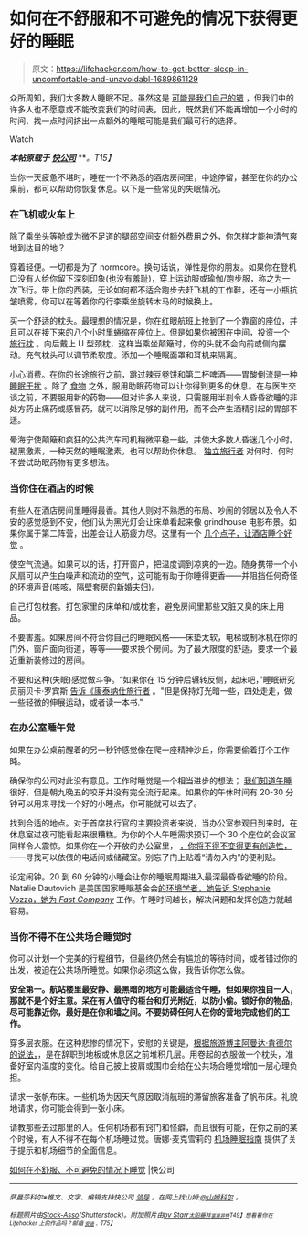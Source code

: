 # 如何在不舒服和不可避免的情况下获得更好的睡眠

> 原文：<https://lifehacker.com/how-to-get-better-sleep-in-uncomfortable-and-unavoidabl-1689861129>

众所周知，我们大多数人睡眠不足。虽然这是 [可能是我们自己的错](http://www.fastcompany.com/3042679/sleep-week/how-to-break-your-sleep-procrastination-habit) ，但我们中的许多人也不愿意或不能改变我们的时间表。因此，既然我们不能再增加一个小时的时间，找一点时间挤出一点额外的睡眠可能是我们最可行的选择。

Watch

***本帖原载于*** [***快公司***](http://www.fastcompany.com/3042725/sleep-week/how-to-sleep-in-uncomfortable-unavoidable-situations) ***。*T15】**

当你一天疲惫不堪时，睡在一个不熟悉的酒店房间里，中途停留，甚至在你的办公桌前，都可以帮助你恢复休息。以下是一些常见的失眠情况。

### 在飞机或火车上

除了乘坐头等舱或为微不足道的腿部空间支付额外费用之外，你怎样才能神清气爽地到达目的地？

穿着轻便。一切都是为了 normcore。换句话说，弹性是你的朋友。如果你在登机口没有人给你留下深刻印象(也没有羞耻)，穿上运动服或瑜伽/跑步服，称之为一次飞行。带上你的西装，无论如何都不适合跑步去赶飞机的工作鞋，还有一小瓶抗皱喷雾，你可以在等着你的行李乘坐旋转木马的时候换上。

买一个舒适的枕头。最理想的情况是，你在红眼航班上抢到了一个靠窗的座位，并且可以在接下来的八个小时里蜷缩在座位上。但是如果你被困在中间，投资一个 [旅行枕](http://www.fastcompany.com/explore/travel-pillow) 。向后戴上 U 型颈枕，这样当乘坐颠簸时，你的头就不会向前或侧向摆动。充气枕头可以调节柔软度。添加一个睡眠面罩和耳机来隔离。

小心消费。在你的长途旅行之前，跳过辣豆卷饼和第二杯啤酒——胃酸倒流是一种 [睡眠干扰](http://www.webmd.com/sleep-disorders/features/6-surprising-sleep-wreckers?page=2) 。除了 [食物](http://www.fastcompany.com/explore/food) 之外，服用助眠药物可以让你得到更多的休息。在与医生交谈之前，不要服用新的药物——但对许多人来说，只需服用半剂令人昏昏欲睡的非处方药止痛药或感冒药，就可以消除足够的副作用，而不会产生酒精引起的胃部不适。

晕海宁使颠簸和疯狂的公共汽车司机稍微平稳一些，并使大多数人昏迷几个小时。褪黑激素，一种天然的睡眠激素，也可以帮助你休息。 [独立旅行者](http://www.independenttraveler.com/travel-tips/travelers-ed/sleeping-on-planes) 对何时、何时不尝试助眠药物有更多想法。

### 当你住在酒店的时候

有些人在酒店房间里睡得最香。其他人则对不熟悉的布局、吵闹的邻居以及令人不安的感觉感到不安，他们认为黑光灯会让床单看起来像 grindhouse 电影布景。如果你属于第二阵营，出差会让人筋疲力尽。这里有一个 [几个点子，让酒店睡个好觉](https://lifehacker.com/how-to-get-a-great-nights-sleep-when-youre-away-from-ho-1613242258) 。

使空气流通。如果可以的话，打开窗户，把温度调到凉爽的一边。随身携带一个小风扇可以产生白噪声和流动的空气，这可能有助于你睡得更香——并阻挡任何奇怪的环境声音(咳咳，隔壁套房的新婚夫妇)。

自己打包枕套。打包家里的床单和/或枕套，避免房间里那些又脏又臭的床上用品。

不要害羞。如果房间不符合你自己的睡眠风格——床垫太软，电梯或制冰机在你的门外，窗户面向街道，等等——要求换个房间。为了最大限度的舒适，要求一个最近重新装修过的房间。

不要和这种(失眠)感觉做斗争。“如果你在 15 分钟后辗转反侧，起床吧，”睡眠研究员丽贝卡·罗宾斯 [告诉《康泰纳仕旅行者](http://www.cntraveler.com/stories/2013-11-10/best-sleep-strategy-in-hotels) 。"但是保持灯光暗一些，四处走走，做一些轻微的伸展运动，或者读一本书."

### 在办公室睡午觉

如果在办公桌前醒着的另一秒钟感觉像在爬一座精神沙丘，你需要偷着打个工作盹。

确保你的公司对此没有意见。工作时睡觉是一个相当进步的想法； [我们知道午睡](http://www.fastcompany.com/3039956/why-you-should-be-taking-a-nap-right-now) 很好，但是朝九晚五的咬牙并没有完全流行起来。如果你的午休时间有 20-30 分钟可以用来寻找一个好的小睡点，你可能就可以去了。

找到合适的地点。对于首席执行官的主要投资者来说，当办公室参观日到来时，在休息室过夜可能看起来很糟糕。为你的个人午睡需求预订一个 30 个座位的会议室同样令人震惊。如果你在一个开放的办公室里， [，你将不得不变得更有创造性，](https://lifehacker.com/how-to-get-away-with-sleeping-at-work-5815967)——寻找可以依偎的电话间或储藏室。别忘了门上贴着“请勿入内”的便利贴。

设定闹钟。20 到 60 分钟的小睡会让你的睡眠周期进入最深最昏昏欲睡的阶段。Natalie Dautovich 是美国国家睡眠基金会[的环境学者，她告诉 Stephanie Vozza，她为 *Fast Company*](http://www.fastcompany.com/3039956/why-you-should-be-taking-a-nap-right-now) 工作。午睡时间越长，解决问题和发挥创造力就越容易。

### **当你不得不在公共场合睡觉时**

你可以计划一个完美的行程细节，但最终仍然会有尴尬的等待时间，或者错过你的出发，被迫在公共场所睡觉。如果你必须这么做，我告诉你怎么做。

**安全第一。航站楼里最安静、最黑暗的地方可能最适合午睡，但如果你独自一人，那就不是个好主意。呆在有人值守的柜台和灯光附近，以防小偷。锁好你的物品，尽可能靠近你，最好是在你和墙之间。不要妨碍任何人在你的营地完成他们的工作。**

穿多层衣服。在这种悲惨的情况下，安慰的关键是，[根据旅游博主阿曼达·肯德尔的说法，](http://www.vagabondish.com/sleep-comfortably-unusual-travel-places/)，是在辞职到地板或休息区之前堆积几层。用卷起的衣服做一个枕头，准备好室内温度的变化。给自己披上披肩或围巾会给在公共场合睡觉增加一层心理负担。

请求一张帆布床。一些机场为因天气原因取消航班的滞留旅客准备了帆布床。礼貌地请求，你可能会得到一张小床。

请教那些去过那里的人。任何机场都有窍门和怪癖，而且很有可能，在你之前的某个时候，有人不得不在每个机场睡过觉。唐娜·麦克雪莉的 [机场睡眠指南](http://www.sleepinginairports.net/) 提供了关于提示和机场细节的全面信息。

[如何在不舒服、不可避免的情况下睡觉](http://www.fastcompany.com/3042725/sleep-week/how-to-sleep-in-uncomfortable-unavoidable-situations) |快公司

* * *

<small>*萨曼莎科尔※推文、文字、编辑支持快公司*</small> [<small>*领导*</small>](http://www.fastcompany.com/leadership) <small>*。在网上找山姆:*</small>[<small>*@山姆科尔*</small>](https://twitter.com/samleecole) <small>*。*</small>

*<small>标题照片由</small>*[*<small>Stock-Asso</small>*](http://www.shutterstock.com/pic-225400258/stock-photo-female-office-worker-bent-over-with-head-leaning-to-a-wall-and-negative-business-chart.html?src=-1gBiq4Ppp6SZzioH5wB5A-5-4&ws=1)*<small>(Shutterstock)。附加照片由</small>*[*<small>bv Starr</small>*](https://www.flickr.com/photos/bvstarr/7109267121)*<small></small>*<small>[*<small>太阳藤井</small>*](https://www.flickr.com/photos/t_trace/425222487/)*<small>[*<small>富莫菲特</small>*](https://www.flickr.com/photos/shutterbc/420672735)*T49】想看看你在 Lifehacker 上的作品吗？邮箱* [*<small>安迪</small>*](mailto:andy@lifehacker.com) *<small>。</small>T75】*</small>*</small>

<small><small></small></small>